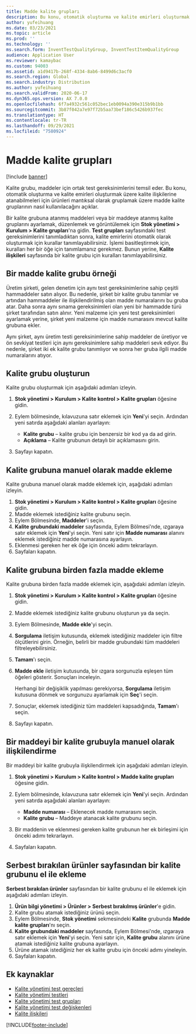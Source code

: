 ```yaml
---
title: Madde kalite grupları
description: Bu konu, otomatik oluşturma ve kalite emirleri oluşturmak üzere kalite ilişkilerine atanabilmeleri için ürünleri mantıksal olarak gruplamak üzere madde kalite gruplarının nasıl kullanılacağını açıklar.
author: yufeihuang
ms.date: 03/23/2021
ms.topic: article
ms.prod: ''
ms.technology: ''
ms.search.form: InventTestQualityGroup, InventTestItemQualityGroup
audience: Application User
ms.reviewer: kamaybac
ms.custom: 94003
ms.assetid: a1d9417b-268f-4334-8ab6-8499d6c3acf0
ms.search.region: Global
ms.search.industry: Distribution
ms.author: yufeihuang
ms.search.validFrom: 2020-06-17
ms.dyn365.ops.version: AX 7.0.0
ms.openlocfilehash: 6f7a4932c561c052bec1eb0094a390e315b9b1bb
ms.sourcegitcommit: 3b87f042a7e97f72b5aa73bef186c5426b937fec
ms.translationtype: HT
ms.contentlocale: tr-TR
ms.lasthandoff: 09/29/2021
ms.locfileid: "7580924"
---
```

# <a name="item-quality-groups"></a>Madde kalite grupları

[!include [banner](../includes/banner.md)]

Kalite grubu, maddeler için ortak test gereksinimlerini temsil eder. Bu konu, otomatik oluşturma ve kalite emirleri oluşturmak üzere kalite ilişkilerine atanabilmeleri için ürünleri mantıksal olarak gruplamak üzere madde kalite gruplarının nasıl kullanılacağını açıklar.

Bir kalite grubuna atanmış maddeleri veya bir maddeye atanmış kalite gruplarını ayarlamak, düzenlemek ve görüntülemek için **Stok yönetimi \> Kurulum \> Kalite grupları**'na gidin. **Test grupları** sayfasındaki test gereksinimlerini tanımladıktan sonra, kalite emirlerini otomatik olarak oluşturmak için kurallar tanımlayabilirsiniz. İşlemi basitleştirmek için, kuralları her bir öğe için tanımlamanız gerekmez. Bunun yerine, **Kalite ilişkileri** sayfasında bir kalite grubu için kuralları tanımlayabilirsiniz.

## <a name="example-of-an-item-quality-group"></a>Bir madde kalite grubu örneği

Üretim şirketi, gelen denetim için aynı test gereksinimlerine sahip çeşitli hammaddeler satın alıyor. Bu nedenle, şirket bir kalite grubu tanımlar ve artından hammaddeler ile ilişkilendirilmiş olan madde numaralarını bu gruba atar. Daha sonra aynı sınama gereksinimleri olan yeni bir hammadde türü şirket tarafından satın alınır. Yeni malzeme için yeni test gereksinimleri ayarlamak yerine, şirket yeni malzeme için madde numarasını mevcut kalite grubuna ekler.

Aynı şirket, aynı üretim testi gereksinimlerine sahip maddeler de üretiyor ve ön sevkiyat testleri için aynı gereksinimlere sahip maddeleri sevk ediyor. Bu nedenle, şirket iki ek kalite grubu tanımlıyor ve sonra her gruba ilgili madde numaralarını atıyor.

## <a name="create-a-quality-group"></a>Kalite grubu oluşturun

Kalite grubu oluşturmak için aşağıdaki adımları izleyin.

1. **Stok yönetimi \> Kurulum \> Kalite kontrol \> Kalite grupları** öğesine gidin.
1. Eylem bölmesinde, kılavuzuna satır eklemek için **Yeni**'yi seçin. Ardından yeni satırda aşağıdaki alanları ayarlayın:

    - **Kalite grubu** – kalite grubu için benzersiz bir kod ya da ad girin.
    - **Açıklama** – Kalite grubunun detaylı bir açıklamasını girin.

1. Sayfayı kapatın.

## <a name="manually-add-items-to-a-quality-group"></a>Kalite grubuna manuel olarak madde ekleme

Kalite grubuna manuel olarak madde eklemek için, aşağıdaki adımları izleyin.

1. **Stok yönetimi \> Kurulum \> Kalite kontrol \> Kalite grupları** öğesine gidin.
1. Madde eklemek istediğiniz kalite grubunu seçin.
1. Eylem Bölmesinde, **Maddeler**'i seçin.
1. **Kalite grubundaki maddeler** sayfasında, Eylem Bölmesi'nde, ızgaraya satır eklemek için **Yeni**'yi seçin. Yeni satır için **Madde numarası** alanını eklemek istediğiniz madde numarasına ayarlayın.
1. Eklenmesi gereken her ek öğe için önceki adımı tekrarlayın.
1. Sayfaları kapatın.

## <a name="add-multiple-items-to-a-quality-group"></a>Kalite grubuna birden fazla madde ekleme

Kalite grubuna birden fazla madde eklemek için, aşağıdaki adımları izleyin.

1. **Stok yönetimi \> Kurulum \> Kalite kontrol \> Kalite grupları** öğesine gidin.
1. Madde eklemek istediğiniz kalite grubunu oluşturun ya da seçin.
1. Eylem Bölmesinde, **Madde ekle**'yi seçin.
1. **Sorgulama** iletişim kutusunda, eklemek istediğiniz maddeler için filtre ölçütlerini girin. Örneğin, belirli bir madde grubundaki tüm maddeleri filtreleyebilirsiniz.
1. **Tamam**'ı seçin.
1. **Madde ekle** iletişim kutusunda, bir ızgara sorgunuzla eşleşen tüm öğeleri gösterir. Sonuçları inceleyin.

    Herhangi bir değişiklik yapılması gerekiyorsa, **Sorgulama** iletişim kutusuna dönmek ve sorgunuzu ayarlamak için **Seç**'i seçin.

1. Sonuçlar, eklemek istediğiniz tüm maddeleri kapsadığında, **Tamam**'ı seçin.
1. Sayfayı kapatın.

## <a name="manually-associate-an-item-with-a-quality-group"></a>Bir maddeyi bir kalite grubuyla manuel olarak ilişkilendirme

Bir maddeyi bir kalite grubuyla ilişkilendirmek için aşağıdaki adımları izleyin.

1. **Stok yönetimi \> Kurulum \> Kalite kontrol \> Madde kalite grupları** öğesine gidin.
1. Eylem bölmesinde, kılavuzuna satır eklemek için **Yeni**'yi seçin. Ardından yeni satırda aşağıdaki alanları ayarlayın:

    - **Madde numarası** – Eklenecek madde numarasını seçin.
    - **Kalite grubu** – Maddeye atanacak kalite grubunu seçin.

1. Bir maddenin ve eklenmesi gereken kalite grubunun her ek birleşimi için önceki adımı tekrarlayın.
1. Sayfaları kapatın.

## <a name="manually-add-a-quality-group-from-the-released-products-page"></a>Serbest bırakılan ürünler sayfasından bir kalite grubunu el ile ekleme

**Serbest bırakılan ürünler** sayfasından bir kalite grubunu el ile eklemek için aşağıdaki adımları izleyin.

1. **Ürün bilgi yönetimi \> Ürünler \> Serbest bırakılmış ürünler**'e gidin.
1. Kalite grubu atamak istediğiniz ürünü seçin.
1. Eylem Bölmesinde, **Stok yönetimi** sekmesindeki **Kalite** grubunda **Madde kalite grupları**'nı seçin.
1. **Kalite grubundaki maddeler** sayfasında, Eylem Bölmesi'nde, ızgaraya satır eklemek için **Yeni**'yi seçin. Yeni satır için, **Kalite grubu** alanını ürüne atamak istediğiniz kalite grubuna ayarlayın.
1. Ürüne atamak istediğiniz her ek kalite grubu için önceki adımı yineleyin.
1. Sayfaları kapatın.

## <a name="additional-resources"></a>Ek kaynaklar

- [Kalite yönetimi test gereçleri](quality-test-instruments.md)
- [Kalite yönetimi testleri](quality-tests.md)
- [Kalite yönetimi test grupları](quality-test-groups.md)
- [Kalite yönetimi test değişkenleri](quality-test-variables.md)
- [Kalite ilişkileri](quality-associations.md)

[!INCLUDE[footer-include](../../includes/footer-banner.md)]
